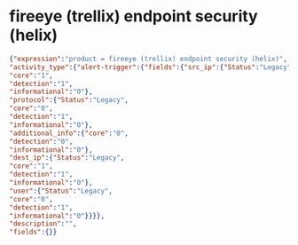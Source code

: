 fireeye (trellix) endpoint security (helix)
===========================================

```JSON
{"expression":"product = fireeye (trellix) endpoint security (helix)",
"activity_type":{"alert-trigger":{"fields":{"src_ip":{"Status":"Legacy",
"core":"1",
"detection":"1",
"informational":"0"},
"protocol":{"Status":"Legacy",
"core":"0",
"detection":"1",
"informational":"0"},
"additional_info":{"core":"0",
"detection":"0",
"informational":"0"},
"dest_ip":{"Status":"Legacy",
"core":"1",
"detection":"1",
"informational":"0"},
"user":{"Status":"Legacy",
"core":"0",
"detection":"1",
"informational":"0"}}}},
"description":"",
"fields":{}}
```